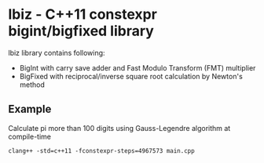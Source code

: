 # lbiz - C++11 constexpr bigint/bigfixed library

lbiz library contains following:

* BigInt with carry save adder and Fast Modulo Transform (FMT) multiplier
* BigFixed with reciprocal/inverse square root calculation by Newton's method

## Example

Calculate pi more than 100 digits using Gauss-Legendre algorithm at compile-time

```
clang++ -std=c++11 -fconstexpr-steps=4967573 main.cpp
```

